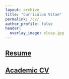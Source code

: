 ```yaml
---
layout: archive
title: "Curriculum Vitae"
permalink: /cv/
author_profile: false
header:
  overlay_image: elcap.jpg
---
```


## [Resume](https://joemcgirr.github.io/files/Resume_McGirr_2020.pdf)

## [Academic CV](https://joemcgirr.github.io/files/Academic_CV_McGirr_2020.pdf)


